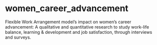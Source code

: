# women_career_advancement
Flexible Work Arrangement model’s impact on women’s career advancement: A qualitative and quantitative research to study work-life balance, learning &amp; development and job satisfaction, through interviews and surveys.
